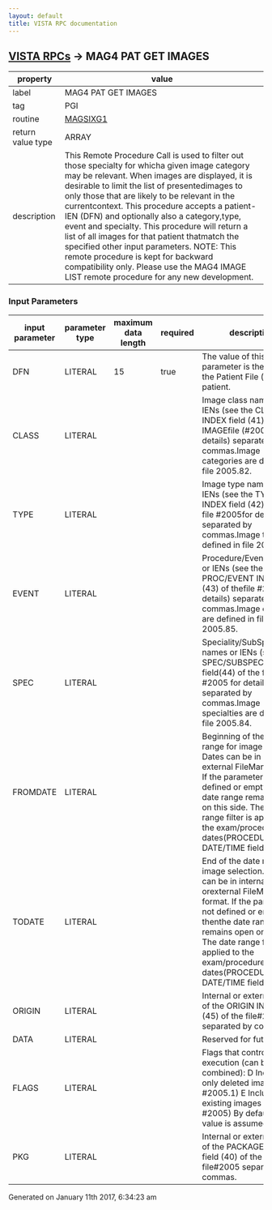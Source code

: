 ```yaml
---
layout: default
title: VISTA RPC documentation
---
```




## [VISTA RPCs](TableOfContent.md) &#8594; MAG4 PAT GET IMAGES 

 property | value 
--- | --- 
 label | MAG4 PAT GET IMAGES
 tag | PGI
 routine | [MAGSIXG1](http://code.osehra.org/dox/Routine_MAGSIXG1_source.html)
 return value type | ARRAY
 description | This Remote Procedure Call is used to filter out those specialty for whicha given image category may be relevant. When images are displayed, it is desirable to limit the list of presentedimages to only those that are likely to be relevant in the currentcontext. This procedure accepts a patient-IEN (DFN) and optionally also a category,type, event and specialty. This procedure will return a list of all images for that patient thatmatch the specified other input parameters. NOTE: This remote procedure is kept for backward compatibility only.       Please use the MAG4 IMAGE LIST remote procedure for any new      development.

### Input Parameters

| input parameter | parameter type | maximum data length | required | description | 
| --- | --- | --- | --- | --- | 
| DFN | LITERAL | 15 | true | The value of this parameter is the IEN in the Patient File (#2)of a patient. | 
| CLASS | LITERAL |  |  | Image class names or IENs (see the CLASS INDEX field (41) of the IMAGEfile (#2005) for details) separated by commas.Image categories are defined in file 2005.82. | 
| TYPE | LITERAL |  |  | Image type names or IENs (see the TYPE INDEX field (42) of the file #2005for details) separated by commas.Image types are defined in file 2005.83. | 
| EVENT | LITERAL |  |  | Procedure/Event names or IENs (see the PROC/EVENT INDEX field (43) of thefile #2005 for details) separated by commas.Image events are defined in file 2005.85. | 
| SPEC | LITERAL |  |  | Speciality/SubSpecialty names or IENs (see the SPEC/SUBSPEC INDEX field(44) of the file #2005 for details) separated by commas.Image specialties are defined in file 2005.84. | 
| FROMDATE | LITERAL |  |  | Beginning of the date range for image selection. Dates can be in internalor external FileMan format. If the parameter is not defined or empty, thenthe date range remains open on this side. The date range filter is applied to the exam/procedure dates(PROCEDURE/EXAM DATE/TIME field (15)). | 
| TODATE | LITERAL |  |  | End of the date range for image selection. Dates can be in internal orexternal FileMan format. If the parameter is not defined or empty, thenthe date range remains open on this side. The date range filter is applied to the exam/procedure dates(PROCEDURE/EXAM DATE/TIME field (15)). | 
| ORIGIN | LITERAL |  |  | Internal or external values of the ORIGIN INDEX field (45) of the file#2005 separated by commas. | 
| DATA | LITERAL |  |  | Reserved for future use. | 
| FLAGS | LITERAL |  |  | Flags that control the execution (can be combined):   D  Include only deleted images (file #2005.1)  E  Include only existing images (file #2005) By default, the \E\ value is assumed.  | 
| PKG | LITERAL |  |  | Internal or external values of the PACKAGE INDEX field (40) of the file#2005 separated by commas. | 




Generated on January 11th 2017, 6:34:23 am